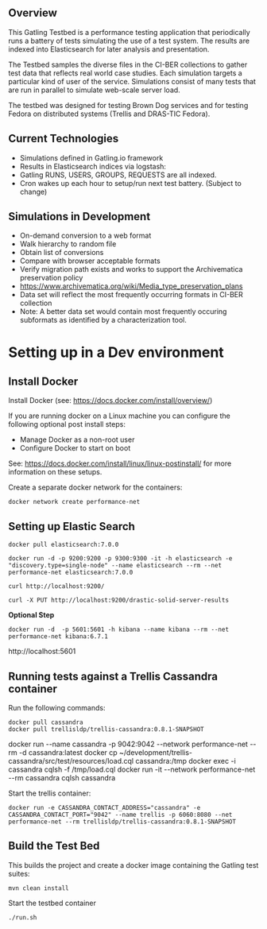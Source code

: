 ## Overview
This Gatling Testbed is a performance testing application that periodically runs a battery of tests simulating the use of a test system. The results are indexed into Elasticsearch for later analysis and presentation.

The Testbed samples the diverse files in the CI-BER collections to gather test data that reflects real world case studies. Each simulation targets a particular kind of user of the service. Simulations consist of many tests that are run in parallel to simulate web-scale server load.

The testbed was designed for testing Brown Dog services and for testing Fedora on distributed systems (Trellis and DRAS-TIC Fedora).

## Current Technologies
* Simulations defined in Gatling.io framework
* Results in Elasticsearch indices via logstash:
 * Gatling RUNS, USERS, GROUPS, REQUESTS are all indexed.
* Cron wakes up each hour to setup/run next test battery. (Subject to change)

## Simulations in Development
* On-demand conversion to a web format
 * Walk hierarchy to random file
 * Obtain list of conversions
 * Compare with browser acceptable formats
* Verify migration path exists and works to support the Archivematica preservation policy
 * https://www.archivematica.org/wiki/Media_type_preservation_plans
 * Data set will reflect the most frequently occurring formats in CI-BER collection
 * Note: A better data set would contain most frequently occuring subformats as identified by a characterization tool.


# Setting up in a Dev environment

## Install Docker
Install Docker (see: https://docs.docker.com/install/overview/)

If you are running docker on a Linux machine you can configure the following optional post install steps:
- Manage Docker as a non-root user
- Configure Docker to start on boot

See: https://docs.docker.com/install/linux/linux-postinstall/ for more information on these setups.

Create a separate docker network for the containers:
```shell
docker network create performance-net
```

## Setting up Elastic Search

```shell
docker pull elasticsearch:7.0.0

docker run -d -p 9200:9200 -p 9300:9300 -it -h elasticsearch -e "discovery.type=single-node" --name elasticsearch --rm --net performance-net elasticsearch:7.0.0

curl http://localhost:9200/

curl -X PUT http://localhost:9200/drastic-solid-server-results
```

**Optional Step**

```shell
docker run -d  -p 5601:5601 -h kibana --name kibana --rm --net performance-net kibana:6.7.1
```

http://localhost:5601

## Running tests against a Trellis Cassandra container
Run the following commands:

```shell
docker pull cassandra
docker pull trellisldp/trellis-cassandra:0.8.1-SNAPSHOT
```
docker run --name cassandra -p 9042:9042 --network performance-net --rm -d cassandra:latest
docker cp ~/development/trellis-cassandra/src/test/resources/load.cql cassandra:/tmp
docker exec -i cassandra cqlsh -f /tmp/load.cql
docker run -it --network performance-net --rm cassandra cqlsh cassandra

Start the trellis container:
```shell
docker run -e CASSANDRA_CONTACT_ADDRESS="cassandra" -e CASSANDRA_CONTACT_PORT="9042" --name trellis -p 6060:8080 --net performance-net --rm trellisldp/trellis-cassandra:0.8.1-SNAPSHOT
```


## Build the Test Bed

This builds the project and create a docker image containing the Gatling test suites:

```shell
mvn clean install
```

Start the testbed container
```shell
./run.sh
```